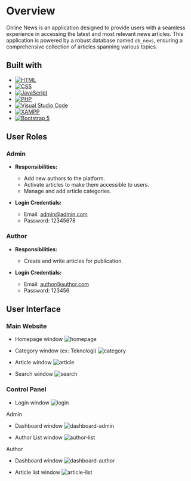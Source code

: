 # Overview
Online News is an application designed to provide users with a seamless experience in accessing the latest and most relevant news articles. This application is powered by a robust database named `db_news`, ensuring a comprehensive collection of articles spanning various topics.

## **Built with**

* [![HTML][HTML-img]][HTML-url]
* [![CSS][CSS-img]][CSS-url]
* [![JavaScript][JS-img]][JS-url]
* [![PHP][PHP-img]][PHP-url]
* [![Visual Studio Code][VSCode-img]][VSCode-url]
* [![XAMPP][XAMPP-img]][XAMPP-url]
* [![Bootstrap 5][Bootstrap5-img]][Bootstrap5-url]

[HTML-img]: https://img.shields.io/badge/language-HTML5-orange
[HTML-url]: https://developer.mozilla.org/en-US/docs/Web/HTML

[CSS-img]: https://img.shields.io/badge/style-CSS3-blue
[CSS-url]: https://developer.mozilla.org/en-US/docs/Web/CSS

[JS-img]: https://img.shields.io/badge/language-JavaScript-yellow
[JS-url]: https://developer.mozilla.org/en-US/docs/Web/JavaScript

[PHP-img]: https://img.shields.io/badge/language-PHP-purple
[PHP-url]: https://www.php.net/

[VSCode-img]: https://img.shields.io/badge/IDE-Visual%20Studio%20Code-blue
[VSCode-url]: https://code.visualstudio.com/

[XAMPP-img]: https://img.shields.io/badge/server-XAMPP-green
[XAMPP-url]: https://www.apachefriends.org/index.html

[Bootstrap5-img]: https://img.shields.io/badge/library-Bootstrap%205-purple
[Bootstrap5-url]: https://getbootstrap.com/

## **User Roles**

### Admin
- **Responsibilities:**
  - Add new authors to the platform.
  - Activate articles to make them accessible to users.
  - Manage and add article categories.

- **Login Credentials:**
  - Email: admin@admin.com
  - Password: 12345678

### Author
- **Responsibilities:**
  - Create and write articles for publication.

- **Login Credentials:**
  - Email: author@author.com
  - Password: 123456

## **User Interface**
### Main Website
- Homepage window
  ![homepage](https://github.com/seoeka/online-news/assets/87307944/6310a967-ba1a-4e92-bf83-1331a32c22ef)

- Category window (ex: Teknologi)
  ![category](https://github.com/seoeka/online-news/assets/87307944/f07b6b15-4d93-4bc8-af87-8109d5c1427f)

- Article window
  ![article](https://github.com/seoeka/online-news/assets/87307944/72518910-bb44-4622-a014-d154f307e3fc)

- Search window
  ![search](https://github.com/seoeka/online-news/assets/87307944/a8209608-1804-44c3-812e-01a5149ed57a)

### Control Panel
- Login window
  ![login](https://github.com/seoeka/online-news/assets/87307944/73a11821-c73f-4014-8d8c-ef8dfac7f143)
  
Admin
- Dashboard window
  ![dashboard-admin](https://github.com/seoeka/online-news/assets/87307944/cd913c31-5d5c-4d00-97d8-f9c6058db5d4)
  
- Author List window
  ![author-list](https://github.com/seoeka/online-news/assets/87307944/348b42b0-33c8-4ab5-b8d1-a37d593013b6)

Author
- Dashboard window
  ![dashboard-author](https://github.com/seoeka/online-news/assets/87307944/b0b261d9-004c-47ce-9aa6-0d1225c61a52)
  
- Article list window
  ![article-list](https://github.com/seoeka/online-news/assets/87307944/60f466f9-2078-4a8f-844b-f03763437573)


